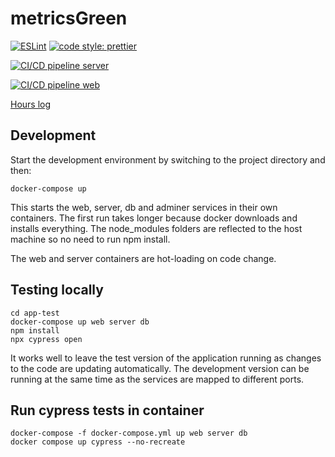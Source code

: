 # metricsGreen

[![ESLint](https://github.com/thomsva/metricsGreen/actions/workflows/eslint.yml/badge.svg)](https://github.com/thomsva/metricsGreen/actions/workflows/eslint.yml)
[![code style: prettier](https://img.shields.io/badge/code_style-prettier-ff69b4.svg?style=flat-square)](https://github.com/prettier/prettier)

[![CI/CD pipeline server](https://github.com/thomsva/metricsGreen/actions/workflows/deploy-server.yml/badge.svg)](https://github.com/thomsva/metricsGreen/actions/workflows/deploy-server.yml)

[![CI/CD pipeline web](https://github.com/thomsva/metricsGreen/actions/workflows/deploy-web.yml/badge.svg)](https://github.com/thomsva/metricsGreen/actions/workflows/deploy-web.yml)

[Hours log](hours.md)

## Development

Start the development environment by switching to the project directory and
then:

```
docker-compose up
```

This starts the web, server, db and adminer services in their own containers.
The first run takes longer because docker downloads and installs everything. The
node_modules folders are reflected to the host machine so no need to run npm
install.

The web and server containers are hot-loading on code change.

## Testing locally

```
cd app-test
docker-compose up web server db
npm install
npx cypress open
```

It works well to leave the test version of the application running as changes to
the code are updating automatically. The development version can be running at
the same time as the services are mapped to different ports.

## Run cypress tests in container

```
docker-compose -f docker-compose.yml up web server db
docker compose up cypress --no-recreate
```
